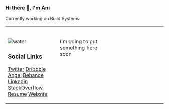 ### Hi there 👋, I'm Ani


Currently working on Build Systems.

<table><tr><td valign="top" width="33%"><br>

![water](https://user-images.githubusercontent.com/31156696/87564560-2d1aec80-c6de-11ea-8296-70367a716a6d.gif)
### Social Links
[Twitter](https://twitter.com/bskrani)
[Dribbble](https://dribbble.com/pandevim)
[Angel](https://angel.co/pandevim)
[Behance](https://www.behance.net/pandevim)
[Linkedin](https://www.linkedin.com/in/pandevim)
[StackOverflow](https://stackoverflow.com/users/8240271/aniruddha-pandeym)
[Resume](https://docs.google.com/document/d/1HrKAXePsgqeXldzw6m9XfXRD2oMqKShUpv2wL7kHNL0/edit?usp=sharing)
[Website](https://pandevim.github.io)

</td><td valign="top" width="34%"><br>

I'm going to put something here soon

</td><td valign="top" width="33%"><br>



</td></tr></table>

